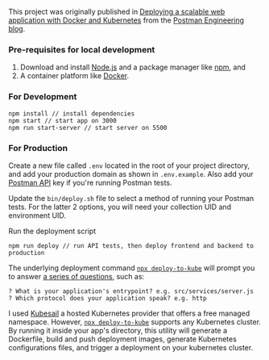 This project was originally published in [Deploying a scalable web application with Docker and Kubernetes](link) from the [Postman Engineering blog](https://medium.com/postman-engineering).

### Pre-requisites for local development
1. Download and install [Node.js](https://nodejs.org/en/) and a package manager like [npm](https://www.npmjs.com/), and
1. A container platform like [Docker](https://www.docker.com/get-started).

### For Development

    npm install // install dependencies
    npm start // start app on 3000
    npm run start-server // start server on 5500

### For Production

Create a new file called `.env` located in the root of your project directory, and add your production domain as shown in `.env.example`. Also add your [Postman API](https://docs.api.getpostman.com/) key if you're running Postman tests.

Update the `bin/deploy.sh` file to select a method of running your Postman tests. For the latter 2 options, you will need your collection UID and environment UID.

Run the deployment script

    npm run deploy // run API tests, then deploy frontend and backend to production 

The underlying deployment command [`npx deploy-to-kube`](https://github.com/kubesail/deploy-to-kube) will prompt you to answer [a series of questions](https://kubesail.com/blog/deploying-node-apps-the-right-way), such as:

    ? What is your application's entrypoint? e.g. src/services/server.js
    ? Which protocol does your application speak? e.g. http

I used [Kubesail](https://kubesail.com/) a hosted Kubernetes provider that offers a free managed namespace. However, [`npx deploy-to-kube`](https://github.com/kubesail/deploy-to-kube) supports any Kubernetes cluster. By running it inside your app's directory, this utility will generate a Dockerfile, build and push deployment images, generate Kubernetes configurations files, and trigger a deployment on your kubernetes cluster. 


